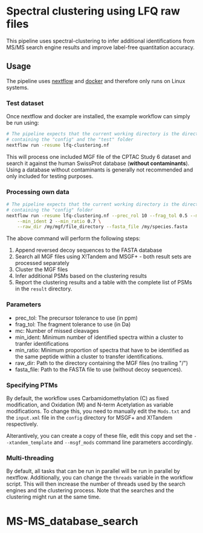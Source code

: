 # Spectral clustering using LFQ raw files

This pipeline uses spectral-clustering to infer additional identifications from MS/MS search engine results and improve label-free quantitation accuracy.

## Usage

The pipeline uses [nextflow](https://nextflow.io) and [docker](https://docker.com) and therefore
only runs on Linux systems.

### Test dataset

Once nextflow and docker are installed, the example workflow can simply be run using:

```bash
# The pipeline expects that the current working directory is the directory
# containing the "config" and the "test" folder
nextflow run -resume lfq-clustering.nf
```

This will process one included MGF file of the CPTAC Study 6 dataset and search it against the human SwissProt database (**without contaminants**). Using a database without contaminants is generally not recommended and only included for testing purposes.

### Processing own data

```bash
# The pipeline expects that the current working directory is the directory
# containing the "config" folder
nextflow run -resume lfq-clustering.nf --prec_rol 10 --frag_tol 0.5 --mc 1 \
	--min_ident 2 --min_ratio 0.7 \
	--raw_dir /my/mgf/file_directory --fasta_file /my/species.fasta
```

The above command will perform the following steps:

  1) Append reversed decoy sequences to the FASTA database
  2) Search all MGF files using X!Tandem and MSGF+ - both result sets are processed separately
  3) Cluster the MGF files
  4) Infer additional PSMs based on the clustering results
  5) Report the clustering results and a table with the complete list of PSMs in the `result` directory.

### Parameters

  * prec_tol: The precursor tolerance to use (in ppm)
  * frag_tol: The fragment tolerance to use (in Da)
  * mc: Number of missed cleavages
  * min_ident: Minimum number of identified spectra within a cluster to tranfer identifications
  * min_ratio: Minimum proportion of spectra that have to be identified as the same peptide within a cluster to transfer identifications.
  * raw_dir: Path to the directory containing the MGF files (no trailing "/")
  * fasta_file: Path to the FASTA file to use (without decoy sequences).

### Specifying PTMs

By default, the workflow uses Carbamidomethylation (C) as fixed modification, and Oxidation (M) and N-term Acetylation as variable modifications. To change this, you need to manually edit the `Mods.txt` and the `input.xml` file in the `config` directory for MSGF+ and X!Tandem respectively.

Alterantively, you can create a copy of these file, edit this copy and set the `--xtandem_template` and `--msgf_mods` command line parameters accordingly.

### Multi-threading
By default, all tasks that can be run in parallel will be run in parallel by nextflow. Additionally, you can change the `threads` variable in the workflow script. This will then increase the number of threads used by the search engines and the clustering process. Note that the searches and the clustering might run at the same time.
# MS-MS_database_search
